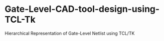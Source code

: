 # Gate-Level-CAD-tool-design-using-TCL-Tk
Hierarchical Representation of Gate-Level Netlist using TCL/TK

